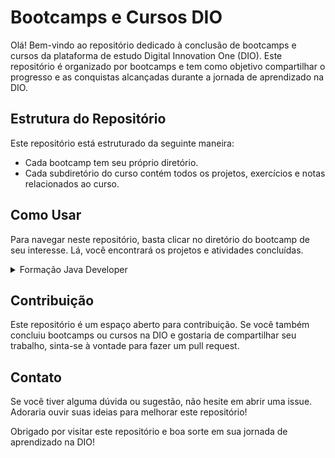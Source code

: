 # Bootcamps e Cursos DIO

Olá! Bem-vindo ao repositório dedicado à conclusão de bootcamps e cursos da plataforma de estudo Digital Innovation One (DIO). Este repositório é organizado por bootcamps e tem como objetivo compartilhar o progresso e as conquistas alcançadas durante a jornada de aprendizado na DIO.

## Estrutura do Repositório

Este repositório está estruturado da seguinte maneira:

- Cada bootcamp tem seu próprio diretório.
- Cada subdiretório do curso contém todos os projetos, exercícios e notas relacionados ao curso.

## Como Usar

Para navegar neste repositório, basta clicar no diretório do bootcamp de seu interesse. Lá, você encontrará os projetos e atividades concluídas.

<details>
  <summary>Formação Java Developer</summary>
  
  [Bootcamp Java](https://web.dio.me/track/81c4cf08-5cef-43f6-a579-1e0158bd9da6)
  
</details>

## Contribuição

Este repositório é um espaço aberto para contribuição. Se você também concluiu bootcamps ou cursos na DIO e gostaria de compartilhar seu trabalho, sinta-se à vontade para fazer um pull request.

## Contato

Se você tiver alguma dúvida ou sugestão, não hesite em abrir uma issue. Adoraria ouvir suas ideias para melhorar este repositório!

Obrigado por visitar este repositório e boa sorte em sua jornada de aprendizado na DIO!

